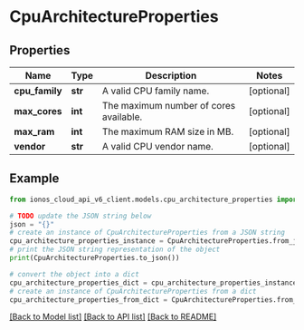 # CpuArchitectureProperties


## Properties

Name | Type | Description | Notes
------------ | ------------- | ------------- | -------------
**cpu_family** | **str** | A valid CPU family name. | [optional] 
**max_cores** | **int** | The maximum number of cores available. | [optional] 
**max_ram** | **int** | The maximum RAM size in MB. | [optional] 
**vendor** | **str** | A valid CPU vendor name. | [optional] 

## Example

```python
from ionos_cloud_api_v6_client.models.cpu_architecture_properties import CpuArchitectureProperties

# TODO update the JSON string below
json = "{}"
# create an instance of CpuArchitectureProperties from a JSON string
cpu_architecture_properties_instance = CpuArchitectureProperties.from_json(json)
# print the JSON string representation of the object
print(CpuArchitectureProperties.to_json())

# convert the object into a dict
cpu_architecture_properties_dict = cpu_architecture_properties_instance.to_dict()
# create an instance of CpuArchitectureProperties from a dict
cpu_architecture_properties_from_dict = CpuArchitectureProperties.from_dict(cpu_architecture_properties_dict)
```
[[Back to Model list]](../README.md#documentation-for-models) [[Back to API list]](../README.md#documentation-for-api-endpoints) [[Back to README]](../README.md)


